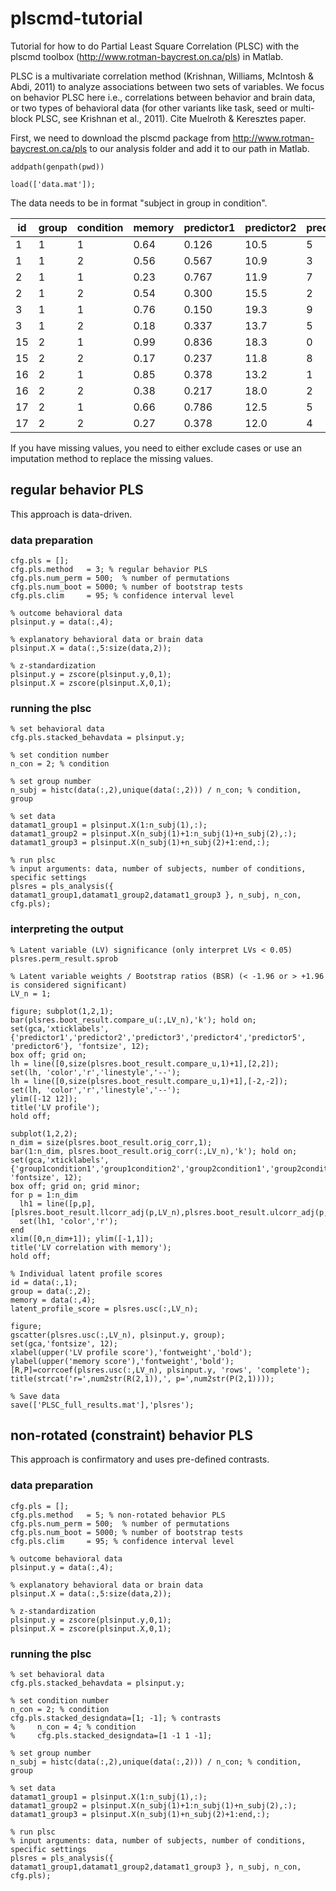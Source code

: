# plscmd-tutorial
Tutorial for how to do Partial Least Square Correlation (PLSC) with the plscmd toolbox (http://www.rotman-baycrest.on.ca/pls) in Matlab. 

PLSC is a multivariate correlation method (Krishnan, Williams, McIntosh & Abdi, 2011) to analyze associations between two sets of variables. We focus on behavior PLSC here i.e., correlations between behavior and brain data, or two types of behavioral data (for other variants like task, seed or multi-block PLSC, see Krishnan et al., 2011). Cite Muelroth & Keresztes paper. 

First, we need to download the plscmd package from http://www.rotman-baycrest.on.ca/pls to our analysis folder and add it to our path in Matlab. 

```
addpath(genpath(pwd))

load(['data.mat']);
```

The data needs to be in format "subject in group in condition".

| id | group | condition | memory | predictor1 | predictor2 | predictor3 | predictor4 | predictor5 | predictor6 |
| -- | ----- | --------- | ------ | ---------- | ---------- | ---------- | ---------- | ---------- | ---------- |
| 1  | 1     | 1         | 0.64   | 0.126      | 10.5       | 5          | 0.97       | 105.7      | 77.6       |
| 1  | 1     | 2         | 0.56   | 0.567      | 10.9       | 3          | 0.53       | 202.6      | 89.0       |
| 2  | 1     | 1         | 0.23   | 0.767      | 11.9       | 7          | 0.98       | 254.8      | 93.4       |
| 2  | 1     | 2         | 0.54   | 0.300      | 15.5       | 2          | 0.33       | 155.9      | 55.6       |
| 3  | 1     | 1         | 0.76   | 0.150      | 19.3       | 9          | 0.88       | 148.7      | 72.8       |
| 3  | 1     | 2         | 0.18   | 0.337      | 13.7       | 5          | 0.45       | 122.0      | 43.9       |
| 15 | 2     | 1         | 0.99   | 0.836      | 18.3       | 0          | 0.76       | 200.7      | 59.1       |
| 15 | 2     | 2         | 0.17   | 0.237      | 11.8       | 8          | 0.29       | 227.3      | 51.8       |
| 16 | 2     | 1         | 0.85   | 0.378      | 13.2       | 1          | 0.46       | 176.9      | 69.4       |
| 16 | 2     | 2         | 0.38   | 0.217      | 18.0       | 2          | 0.83       | 134.0      | 41.8       |
| 17 | 2     | 1         | 0.66   | 0.786      | 12.5       | 5          | 0.26       | 127.8      | 49.0       |
| 17 | 2     | 2         | 0.27   | 0.378      | 12.0       | 4          | 0.96       | 245.3      | 78.1       |

If you have missing values, you need to either exclude cases or use an imputation method to replace the missing values. 

## regular behavior PLS
This approach is data-driven. 

### data preparation
```
cfg.pls = [];
cfg.pls.method   = 3; % regular behavior PLS
cfg.pls.num_perm = 500;  % number of permutations
cfg.pls.num_boot = 5000; % number of bootstrap tests
cfg.pls.clim     = 95; % confidence interval level

% outcome behavioral data
plsinput.y = data(:,4);

% explanatory behavioral data or brain data 
plsinput.X = data(:,5:size(data,2));
    
% z-standardization
plsinput.y = zscore(plsinput.y,0,1);
plsinput.X = zscore(plsinput.X,0,1);
```

### running the plsc 
```
% set behavioral data
cfg.pls.stacked_behavdata = plsinput.y;
    
% set condition number  
n_con = 2; % condition
    
% set group number
n_subj = histc(data(:,2),unique(data(:,2))) / n_con; % condition, group
    
% set data 
datamat1_group1 = plsinput.X(1:n_subj(1),:);
datamat1_group2 = plsinput.X(n_subj(1)+1:n_subj(1)+n_subj(2),:);
datamat1_group3 = plsinput.X(n_subj(1)+n_subj(2)+1:end,:);
    
% run plsc 
% input arguments: data, number of subjects, number of conditions, specific settings
plsres = pls_analysis({ datamat1_group1,datamat1_group2,datamat1_group3 }, n_subj, n_con, cfg.pls);
```

### interpreting the output 
```
% Latent variable (LV) significance (only interpret LVs < 0.05)
plsres.perm_result.sprob

% Latent variable weights / Bootstrap ratios (BSR) (< -1.96 or > +1.96 is considered significant)
LV_n = 1;

figure; subplot(1,2,1);
bar(plsres.boot_result.compare_u(:,LV_n),'k'); hold on;
set(gca,'xticklabels',{'predictor1','predictor2','predictor3','predictor4','predictor5', 'predictor6'}, 'fontsize', 12);
box off; grid on;
lh = line([0,size(plsres.boot_result.compare_u,1)+1],[2,2]);
set(lh, 'color','r','linestyle','--');
lh = line([0,size(plsres.boot_result.compare_u,1)+1],[-2,-2]);
set(lh, 'color','r','linestyle','--');
ylim([-12 12]);
title('LV profile');
hold off;
        
subplot(1,2,2);
n_dim = size(plsres.boot_result.orig_corr,1); 
bar(1:n_dim, plsres.boot_result.orig_corr(:,LV_n),'k'); hold on; 
set(gca,'xticklabels',{'group1condition1','group1condition2','group2condition1','group2condition2'}, 'fontsize', 12);
box off; grid on; grid minor;
for p = 1:n_dim
  lh1 = line([p,p],[plsres.boot_result.llcorr_adj(p,LV_n),plsres.boot_result.ulcorr_adj(p,LV_n)]); 
  set(lh1, 'color','r');
end
xlim([0,n_dim+1]); ylim([-1,1]);
title('LV correlation with memory');
hold off; 

% Individual latent profile scores
id = data(:,1);
group = data(:,2);
memory = data(:,4);
latent_profile_score = plsres.usc(:,LV_n);

figure;
gscatter(plsres.usc(:,LV_n), plsinput.y, group);
set(gca,'fontsize', 12);
xlabel(upper('LV profile score'),'fontweight','bold');
ylabel(upper('memory score'),'fontweight','bold');
[R,P]=corrcoef(plsres.usc(:,LV_n), plsinput.y, 'rows', 'complete');
title(strcat('r=',num2str(R(2,1)),', p=',num2str(P(2,1))));   

% Save data
save(['PLSC_full_results.mat'],'plsres');
```

## non-rotated (constraint) behavior PLS
This approach is confirmatory and uses pre-defined contrasts. 

### data preparation
```
cfg.pls = [];
cfg.pls.method   = 5; % non-rotated behavior PLS
cfg.pls.num_perm = 500;  % number of permutations
cfg.pls.num_boot = 5000; % number of bootstrap tests
cfg.pls.clim     = 95; % confidence interval level

% outcome behavioral data
plsinput.y = data(:,4);

% explanatory behavioral data or brain data 
plsinput.X = data(:,5:size(data,2));
    
% z-standardization
plsinput.y = zscore(plsinput.y,0,1);
plsinput.X = zscore(plsinput.X,0,1);
```

### running the plsc 
```
% set behavioral data
cfg.pls.stacked_behavdata = plsinput.y;
    
% set condition number  
n_con = 2; % condition
cfg.pls.stacked_designdata=[1; -1]; % contrasts 
%     n_con = 4; % condition
%     cfg.pls.stacked_designdata=[1 -1 1 -1]; 
    
% set group number
n_subj = histc(data(:,2),unique(data(:,2))) / n_con; % condition, group
    
% set data 
datamat1_group1 = plsinput.X(1:n_subj(1),:);
datamat1_group2 = plsinput.X(n_subj(1)+1:n_subj(1)+n_subj(2),:);
datamat1_group3 = plsinput.X(n_subj(1)+n_subj(2)+1:end,:);
    
% run plsc 
% input arguments: data, number of subjects, number of conditions, specific settings
plsres = pls_analysis({ datamat1_group1,datamat1_group2,datamat1_group3 }, n_subj, n_con, cfg.pls);
```
